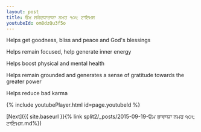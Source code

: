 ```yaml
---
layout: post
title: ਓਮ ਸਕੰਦਧਾਰਾਯਾ ਨਮਹ ੧੦੮ ਟਾਇਮਸ
youtubeId: om8dzQu3f5o
---
```

 
 
Helps get goodness, bliss and peace and God's blessings
 
Helps remain focused, help generate inner energy 
 
Helps boost physical and mental health 
 
Helps remain grounded and generates a sense of gratitude towards the greater power 
 
Helps reduce bad karma
 
 
 
 


{% include youtubePlayer.html id=page.youtubeId %}
 
[Next]({{ site.baseurl }}{% link  split2/_posts/2015-09-19-ਓਮ ਭਾਵਾਯਾ ਨਮਹ ੧੦੮ ਟਾਇਮਸ.md%})
 
